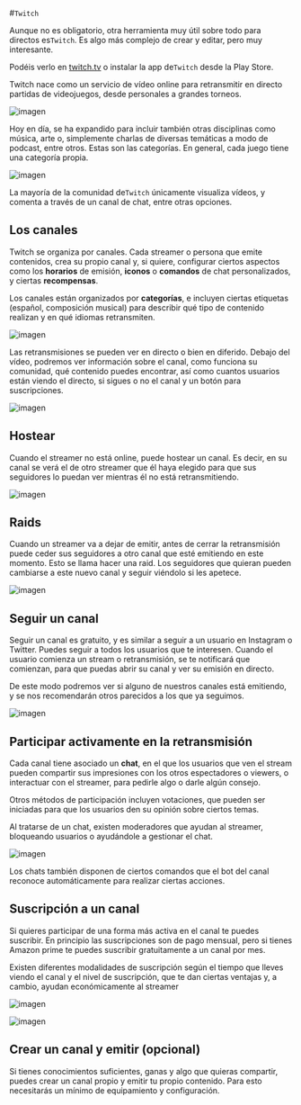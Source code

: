 #``Twitch``

Aunque no es obligatorio, otra herramienta muy útil sobre todo para directos es``Twitch``. Es algo más complejo de crear y editar, pero muy interesante.

Podéis verlo en [twitch.tv](http://twitch.tv) o instalar la app de``Twitch`` desde la Play Store.

Twitch nace como un servicio de vídeo online para retransmitir en directo partidas de videojuegos, desde personales a grandes torneos.

![imagen](media/image34.gif)

Hoy en día, se ha expandido para incluir también otras disciplinas como música, arte o, simplemente charlas de diversas temáticas a modo de podcast, entre otros. Estas son las categorías. En general, cada juego tiene una categoría propia.

![imagen](media/image35.png)

La mayoría de la comunidad de``Twitch`` únicamente visualiza vídeos, y comenta a través de un canal de chat, entre otras opciones.

## Los canales

Twitch se organiza por canales. Cada streamer o persona que emite contenidos, crea su propio canal y, si quiere, configurar ciertos aspectos como los **horarios** de emisión, **iconos** o **comandos** de chat personalizados, y ciertas **recompensas**.

Los canales están organizados por **categorías**, e incluyen ciertas etiquetas (español, composición musical) para describir qué tipo de contenido realizan y en qué idiomas retransmiten.

![imagen](media/image36.png)

Las retransmisiones se pueden ver en directo o bien en diferido. Debajo del vídeo, podremos ver información sobre el canal, como funciona su comunidad, qué contenido puedes encontrar, así como cuantos usuarios están viendo el directo, si sigues o no el canal y un botón para suscripciones.

![imagen](media/image37.png)

## Hostear

Cuando el streamer no está online, puede hostear un canal. Es decir, en su canal se verá el de otro streamer que él haya elegido para que sus seguidores lo puedan ver mientras él no está retransmitiendo.

![imagen](media/image38.png)

## Raids

Cuando un streamer va a dejar de emitir, antes de cerrar la retransmisión puede ceder sus seguidores a otro canal que esté emitiendo en este momento. Esto se llama hacer una raid. Los seguidores que quieran pueden cambiarse a este nuevo canal y seguir viéndolo si les apetece.

![imagen](media/image39.png)

## Seguir un canal

Seguir un canal es gratuito, y es similar a seguir a un usuario en Instagram o Twitter. Puedes seguir a todos los usuarios que te interesen. Cuando el usuario comienza un stream o retransmisión, se te notificará que comienzan, para que puedas abrir su canal y ver su emisión en directo.

De este modo podremos ver si alguno de nuestros canales está emitiendo, y se nos recomendarán otros parecidos a los que ya seguimos.

![imagen](media/image40.png)

## Participar activamente en la retransmisión

Cada canal tiene asociado un **chat**, en el que los usuarios que ven el stream pueden compartir sus impresiones con los otros espectadores o viewers, o interactuar con el streamer, para pedirle algo o darle algún consejo.

Otros métodos de participación incluyen votaciones, que pueden ser iniciadas para que los usuarios den su opinión sobre ciertos temas.

Al tratarse de un chat, existen moderadores que ayudan al streamer, bloqueando usuarios o ayudándole a gestionar el chat.

![imagen](media/image41.png)

Los chats también disponen de ciertos comandos que el bot del canal reconoce automáticamente para realizar ciertas acciones.

## Suscripción a un canal

Si quieres participar de una forma más activa en el canal te puedes suscribir. En principio las suscripciones son de pago mensual, pero si tienes Amazon prime te puedes suscribir gratuitamente a un canal por mes.

Existen diferentes modalidades de suscripción según el tiempo que lleves viendo el canal y el nivel de suscripción, que te dan ciertas ventajas y, a cambio, ayudan económicamente al streamer

![imagen](media/image42.png)

![imagen](media/image43.png)

## Crear un canal y emitir (opcional)

Si tienes conocimientos suficientes, ganas y algo que quieras compartir, puedes crear un canal propio y emitir tu propio contenido. Para esto necesitarás un mínimo de equipamiento y configuración.
